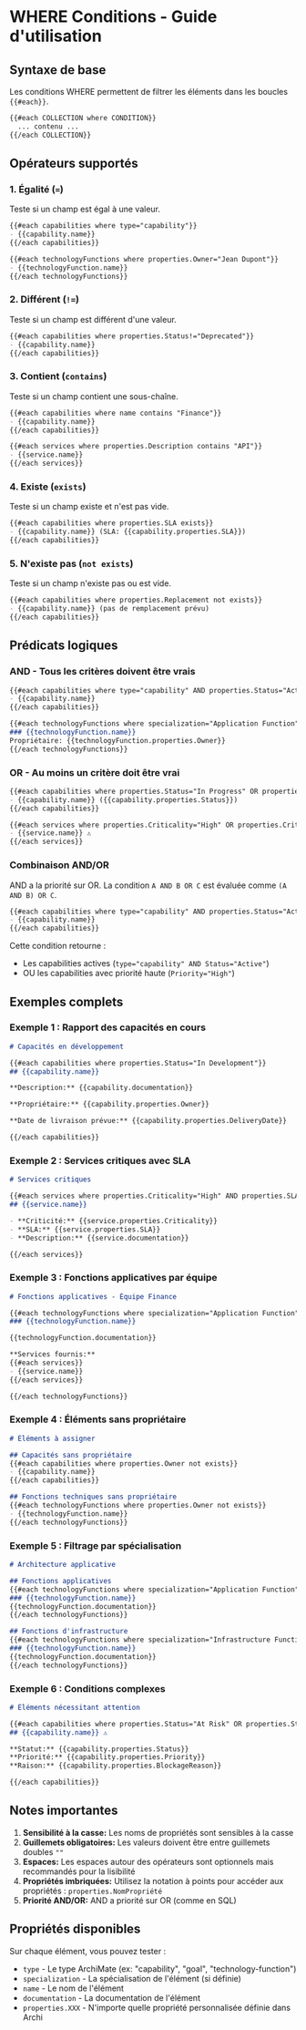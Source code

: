 # WHERE Conditions - Guide d'utilisation

## Syntaxe de base

Les conditions WHERE permettent de filtrer les éléments dans les boucles `{{#each}}`.

```markdown
{{#each COLLECTION where CONDITION}}
  ... contenu ...
{{/each COLLECTION}}
```

## Opérateurs supportés

### 1. Égalité (`=`)

Teste si un champ est égal à une valeur.

```markdown
{{#each capabilities where type="capability"}}
- {{capability.name}}
{{/each capabilities}}
```

```markdown
{{#each technologyFunctions where properties.Owner="Jean Dupont"}}
- {{technologyFunction.name}}
{{/each technologyFunctions}}
```

### 2. Différent (`!=`)

Teste si un champ est différent d'une valeur.

```markdown
{{#each capabilities where properties.Status!="Deprecated"}}
- {{capability.name}}
{{/each capabilities}}
```

### 3. Contient (`contains`)

Teste si un champ contient une sous-chaîne.

```markdown
{{#each capabilities where name contains "Finance"}}
- {{capability.name}}
{{/each capabilities}}
```

```markdown
{{#each services where properties.Description contains "API"}}
- {{service.name}}
{{/each services}}
```

### 4. Existe (`exists`)

Teste si un champ existe et n'est pas vide.

```markdown
{{#each capabilities where properties.SLA exists}}
- {{capability.name}} (SLA: {{capability.properties.SLA}})
{{/each capabilities}}
```

### 5. N'existe pas (`not exists`)

Teste si un champ n'existe pas ou est vide.

```markdown
{{#each capabilities where properties.Replacement not exists}}
- {{capability.name}} (pas de remplacement prévu)
{{/each capabilities}}
```

## Prédicats logiques

### AND - Tous les critères doivent être vrais

```markdown
{{#each capabilities where type="capability" AND properties.Status="Active"}}
- {{capability.name}}
{{/each capabilities}}
```

```markdown
{{#each technologyFunctions where specialization="Application Function" AND properties.Owner exists AND name contains "Core"}}
### {{technologyFunction.name}}
Propriétaire: {{technologyFunction.properties.Owner}}
{{/each technologyFunctions}}
```

### OR - Au moins un critère doit être vrai

```markdown
{{#each capabilities where properties.Status="In Progress" OR properties.Status="Planned"}}
- {{capability.name}} ({{capability.properties.Status}})
{{/each capabilities}}
```

```markdown
{{#each services where properties.Criticality="High" OR properties.Criticality="Critical"}}
- {{service.name}} ⚠️
{{/each services}}
```

### Combinaison AND/OR

AND a la priorité sur OR. La condition `A AND B OR C` est évaluée comme `(A AND B) OR C`.

```markdown
{{#each capabilities where type="capability" AND properties.Status="Active" OR properties.Priority="High"}}
- {{capability.name}}
{{/each capabilities}}
```

Cette condition retourne :
- Les capabilities actives (`type="capability" AND Status="Active"`)
- OU les capabilities avec priorité haute (`Priority="High"`)

## Exemples complets

### Exemple 1 : Rapport des capacités en cours

```markdown
# Capacités en développement

{{#each capabilities where properties.Status="In Development"}}
## {{capability.name}}

**Description:** {{capability.documentation}}

**Propriétaire:** {{capability.properties.Owner}}

**Date de livraison prévue:** {{capability.properties.DeliveryDate}}

{{/each capabilities}}
```

### Exemple 2 : Services critiques avec SLA

```markdown
# Services critiques

{{#each services where properties.Criticality="High" AND properties.SLA exists}}
## {{service.name}}

- **Criticité:** {{service.properties.Criticality}}
- **SLA:** {{service.properties.SLA}}
- **Description:** {{service.documentation}}

{{/each services}}
```

### Exemple 3 : Fonctions applicatives par équipe

```markdown
# Fonctions applicatives - Équipe Finance

{{#each technologyFunctions where specialization="Application Function" AND properties.Team="Finance"}}
### {{technologyFunction.name}}

{{technologyFunction.documentation}}

**Services fournis:**
{{#each services}}
- {{service.name}}
{{/each services}}

{{/each technologyFunctions}}
```

### Exemple 4 : Éléments sans propriétaire

```markdown
# Éléments à assigner

## Capacités sans propriétaire
{{#each capabilities where properties.Owner not exists}}
- {{capability.name}}
{{/each capabilities}}

## Fonctions techniques sans propriétaire
{{#each technologyFunctions where properties.Owner not exists}}
- {{technologyFunction.name}}
{{/each technologyFunctions}}
```

### Exemple 5 : Filtrage par spécialisation

```markdown
# Architecture applicative

## Fonctions applicatives
{{#each technologyFunctions where specialization="Application Function"}}
### {{technologyFunction.name}}
{{technologyFunction.documentation}}
{{/each technologyFunctions}}

## Fonctions d'infrastructure
{{#each technologyFunctions where specialization="Infrastructure Function"}}
### {{technologyFunction.name}}
{{technologyFunction.documentation}}
{{/each technologyFunctions}}
```

### Exemple 6 : Conditions complexes

```markdown
# Éléments nécessitant attention

{{#each capabilities where properties.Status="At Risk" OR properties.Status="Blocked" AND properties.Priority="High"}}
## {{capability.name}} ⚠️

**Statut:** {{capability.properties.Status}}
**Priorité:** {{capability.properties.Priority}}
**Raison:** {{capability.properties.BlockageReason}}

{{/each capabilities}}
```

## Notes importantes

1. **Sensibilité à la casse:** Les noms de propriétés sont sensibles à la casse
2. **Guillemets obligatoires:** Les valeurs doivent être entre guillemets doubles `""`
3. **Espaces:** Les espaces autour des opérateurs sont optionnels mais recommandés pour la lisibilité
4. **Propriétés imbriquées:** Utilisez la notation à points pour accéder aux propriétés : `properties.NomPropriété`
5. **Priorité AND/OR:** AND a priorité sur OR (comme en SQL)

## Propriétés disponibles

Sur chaque élément, vous pouvez tester :

- `type` - Le type ArchiMate (ex: "capability", "goal", "technology-function")
- `specialization` - La spécialisation de l'élément (si définie)
- `name` - Le nom de l'élément
- `documentation` - La documentation de l'élément
- `properties.XXX` - N'importe quelle propriété personnalisée définie dans Archi
